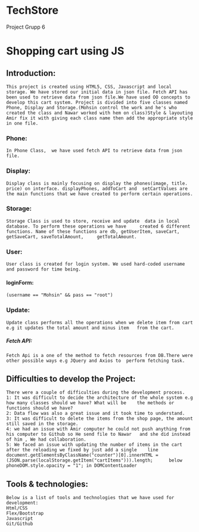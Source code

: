 # TechStore
Project Grupp 6
# Shopping cart using JS

## Introduction:
	This project is created using HTML5, CSS, Javascript and local storage. We have stored our initial data in json file. Fetch API has been used to retrieve data from json file.We have used OO concepts to develop this cart system. Project is divided into five classes named Phone, Display and Storage.(Mohsin control the work and he's who created the class and Nawar worked with hem on class)Style & layouting Amir fix it with giving each class name then add the appropriate style in one file. 

### Phone:
	In Phone Class,  we have used fetch API to retrieve data from json file.

### Display:
	Display class is mainly focusing on display the phones(image, title. price) on interface. displayPhones, addToCart and 	setCartValues are the main functions that we have created to perform certain operations.
### Storage:
	Storage Class is used to store, receive and update  data in local database. To perform these operations we have 	created 6 different functions. Name of these functions are db, getUserItem, saveCart, getSaveCart, saveTotalAmount, 	getTotalAmount.
### User:
	User class is created for login system. We used hard-coded username and password for time being.
#### loginForm:
	(username == "Mohsin" && pass == "root")
### Update:
	Update class performs all the operations when we delete item from cart e.g it updates the total amount and minus item 	from the cart.
##### Fetch API: 
	Fetch Api is a one of the method to fetch resources from DB.There were other possible ways e.g JQuery and Axios to 	perform fetching task.
## Difficulties to develop the Project: 
	There were a couple of difficulties during the development process.
	1: It was difficult to decide the architecture of the whole system e.g how many classes should we have? What will be 	the methods or functions should we have?
	2: Data flow was also a great issue and it took time to understand.
	3: It was difficult to delete the items from the shop page, the amount still saved in the storage.
	4: we had an issue with Amir computer he could not push anything from his computer to Github so He send file to Nawar 	and she did instead of him , We had collaboration.
	5: We faced an issue with updating the number of items in the cart after the reloading we fixed by just add a single 	line document.getElementsByClassName("counter")[0].innerHTML = (JSON.parse(localStorage.getItem("cartItems"))).length; 		below phoneDOM.style.opacity = "1"; in DOMContentLoader 

## Tools & technologies:
	Below is a list of tools and technologies that we have used for development:
	Html/CSS
	Flex/Bootstrap
	Javascript
	Git/Github



